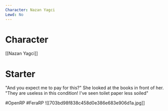 ```yaml
---
Character: Nazan Yagci
Lewd: No
---
```

# Character
[[Nazan Yagci]]

# Starter
"And you expect me to pay for this?" She looked at the books in front of her. "They are useless in this condition! I've seen toilet paper less soiled"

#OpenRP #FeraRP
![[703bd98f838c458d0e386e683e906d1a.jpg]]